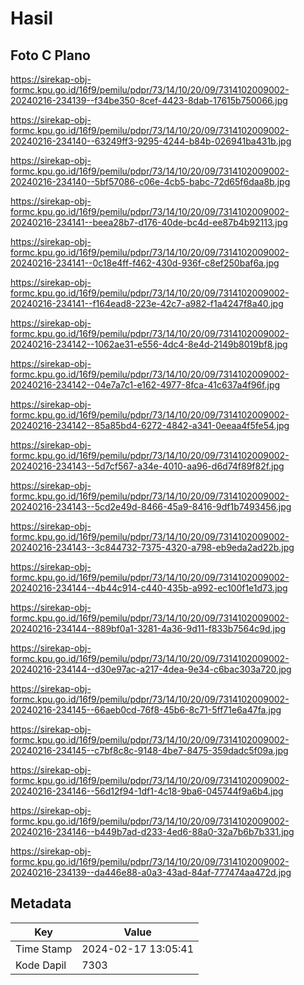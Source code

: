 # Hasil

## Foto C Plano

https://sirekap-obj-formc.kpu.go.id/16f9/pemilu/pdpr/73/14/10/20/09/7314102009002-20240216-234139--f34be350-8cef-4423-8dab-17615b750066.jpg

https://sirekap-obj-formc.kpu.go.id/16f9/pemilu/pdpr/73/14/10/20/09/7314102009002-20240216-234140--63249ff3-9295-4244-b84b-026941ba431b.jpg

https://sirekap-obj-formc.kpu.go.id/16f9/pemilu/pdpr/73/14/10/20/09/7314102009002-20240216-234140--5bf57086-c06e-4cb5-babc-72d65f6daa8b.jpg

https://sirekap-obj-formc.kpu.go.id/16f9/pemilu/pdpr/73/14/10/20/09/7314102009002-20240216-234141--beea28b7-d176-40de-bc4d-ee87b4b92113.jpg

https://sirekap-obj-formc.kpu.go.id/16f9/pemilu/pdpr/73/14/10/20/09/7314102009002-20240216-234141--0c18e4ff-f462-430d-936f-c8ef250baf6a.jpg

https://sirekap-obj-formc.kpu.go.id/16f9/pemilu/pdpr/73/14/10/20/09/7314102009002-20240216-234141--f164ead8-223e-42c7-a982-f1a4247f8a40.jpg

https://sirekap-obj-formc.kpu.go.id/16f9/pemilu/pdpr/73/14/10/20/09/7314102009002-20240216-234142--1062ae31-e556-4dc4-8e4d-2149b8019bf8.jpg

https://sirekap-obj-formc.kpu.go.id/16f9/pemilu/pdpr/73/14/10/20/09/7314102009002-20240216-234142--04e7a7c1-e162-4977-8fca-41c637a4f96f.jpg

https://sirekap-obj-formc.kpu.go.id/16f9/pemilu/pdpr/73/14/10/20/09/7314102009002-20240216-234142--85a85bd4-6272-4842-a341-0eeaa4f5fe54.jpg

https://sirekap-obj-formc.kpu.go.id/16f9/pemilu/pdpr/73/14/10/20/09/7314102009002-20240216-234143--5d7cf567-a34e-4010-aa96-d6d74f89f82f.jpg

https://sirekap-obj-formc.kpu.go.id/16f9/pemilu/pdpr/73/14/10/20/09/7314102009002-20240216-234143--5cd2e49d-8466-45a9-8416-9df1b7493456.jpg

https://sirekap-obj-formc.kpu.go.id/16f9/pemilu/pdpr/73/14/10/20/09/7314102009002-20240216-234143--3c844732-7375-4320-a798-eb9eda2ad22b.jpg

https://sirekap-obj-formc.kpu.go.id/16f9/pemilu/pdpr/73/14/10/20/09/7314102009002-20240216-234144--4b44c914-c440-435b-a992-ec100f1e1d73.jpg

https://sirekap-obj-formc.kpu.go.id/16f9/pemilu/pdpr/73/14/10/20/09/7314102009002-20240216-234144--889bf0a1-3281-4a36-9d11-f833b7564c9d.jpg

https://sirekap-obj-formc.kpu.go.id/16f9/pemilu/pdpr/73/14/10/20/09/7314102009002-20240216-234144--d30e97ac-a217-4dea-9e34-c6bac303a720.jpg

https://sirekap-obj-formc.kpu.go.id/16f9/pemilu/pdpr/73/14/10/20/09/7314102009002-20240216-234145--66aeb0cd-76f8-45b6-8c71-5ff71e6a47fa.jpg

https://sirekap-obj-formc.kpu.go.id/16f9/pemilu/pdpr/73/14/10/20/09/7314102009002-20240216-234145--c7bf8c8c-9148-4be7-8475-359dadc5f09a.jpg

https://sirekap-obj-formc.kpu.go.id/16f9/pemilu/pdpr/73/14/10/20/09/7314102009002-20240216-234146--56d12f94-1df1-4c18-9ba6-045744f9a6b4.jpg

https://sirekap-obj-formc.kpu.go.id/16f9/pemilu/pdpr/73/14/10/20/09/7314102009002-20240216-234146--b449b7ad-d233-4ed6-88a0-32a7b6b7b331.jpg

https://sirekap-obj-formc.kpu.go.id/16f9/pemilu/pdpr/73/14/10/20/09/7314102009002-20240216-234139--da446e88-a0a3-43ad-84af-777474aa472d.jpg


## Metadata

| Key        | Value               |
| ---------- | ------------------- |
| Time Stamp | 2024-02-17 13:05:41 |
| Kode Dapil | 7303                |



